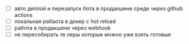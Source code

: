- [ ] авто деплой и перезапуск бота в продакшене среде через github actions
- [ ] локальная рабаота в докер с hot reload
- [ ] работа в продакшене через webhook
- [ ] не пересобирать те леры которые можно уже взять готовые